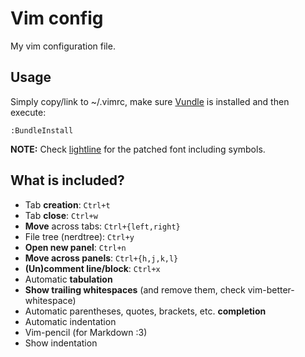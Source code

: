 # Vim config

My vim configuration file.

## Usage

Simply copy/link to ~/.vimrc, make sure
[Vundle](https://github.com/VundleVim/Vundle.vim) is installed and then execute:

~~~vim
:BundleInstall
~~~

**NOTE:** Check [lightline](https://github.com/itchyny/lightline.vim) for the
patched font including symbols.

## What is included?

- Tab **creation**: `Ctrl+t`
- Tab **close**: `Ctrl+w`
- **Move** across tabs: `Ctrl+{left,right}`
- File tree (nerdtree): `Ctrl+y`
- **Open new panel**: `Ctrl+n`
- **Move across panels**: `Ctrl+{h,j,k,l}`
- **(Un)comment line/block**: `Ctrl+x`
- Automatic **tabulation**
- **Show trailing whitespaces** (and remove them, check vim-better-whitespace)
- Automatic parentheses, quotes, brackets, etc. **completion**
- Automatic indentation
- Vim-pencil (for Markdown :3)
- Show indentation
